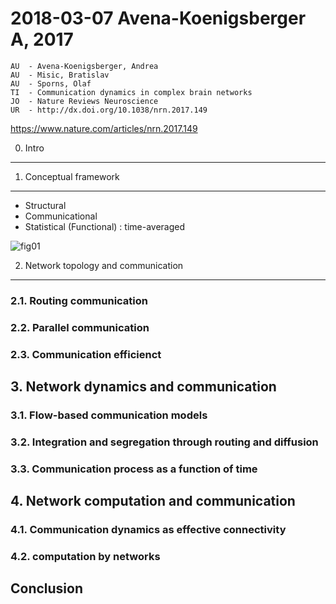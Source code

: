 <!--
@Author: shumez
@Date:   2018-03-07 15:57:97
@Project: Chaier
@Filename: 180307_Avena-Koenigsberger_A_2017.md
@Last modified by:   shumez
@Last modified time: 2018-03-29 18:36:17
-->

2018-03-07 Avena-Koenigsberger A, 2017
======================================

```
AU  - Avena-Koenigsberger, Andrea
AU  - Misic, Bratislav
AU  - Sporns, Olaf
TI  - Communication dynamics in complex brain networks
JO  - Nature Reviews Neuroscience
UR  - http://dx.doi.org/10.1038/nrn.2017.149
```

https://www.nature.com/articles/nrn.2017.149

0. Intro
---------

1. Conceptual framework
-----------------------

- Structural
- Communicational
- Statistical (Functional)
    : time-averaged

![fig01](https://media.nature.com/lw926/nature-assets/nrn/journal/v19/n1/images/nrn.2017.149-f1.jpg)






2. Network topology and communication
-------------------------------------

### 2.1. Routing communication

### 2.2. Parallel communication

### 2.3. Communication efficienct

## 3. Network dynamics and communication

### 3.1. Flow-based communication models

### 3.2. Integration and segregation through routing and diffusion

### 3.3. Communication process as a function of time

## 4. Network computation and communication

### 4.1. Communication dynamics as effective connectivity

### 4.2. computation by networks

## Conclusion
